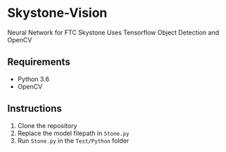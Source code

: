# Skystone-Vision
Neural Network for FTC Skystone
Uses Tensorflow Object Detection and OpenCV

## Requirements
 - Python 3.6
 - OpenCV

## Instructions
1) Clone the repository
2) Replace the model filepath in `Stone.py`
3) Run `Stone.py` in the `Test/Python` folder
